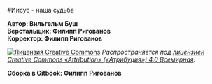 #Иисус - наша судьба  

**Автор: Вильгельм Буш  
Верстальщик: Филипп Ригованов  
Корректор: Филипп Ригованов**

[![Лицензия Creative Commons](https://i.creativecommons.org/l/by/4.0/88x31.png)](http://creativecommons.org/licenses/by/4.0/)
*Распространяется под [лицензией Creative Commons «Attribution» («Атрибуция») 4.0 Всемирная](http://creativecommons.org/licenses/by/4.0/).*

**Сборка в Gitbook: Филипп Ригованов**
